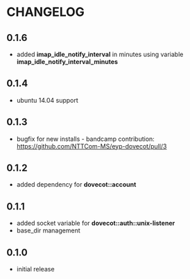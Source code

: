 # CHANGELOG

## 0.1.6

* added **imap_idle_notify_interval** in minutes using variable **imap_idle_notify_interval_minutes**

## 0.1.4

* ubuntu 14.04 support

## 0.1.3

* bugfix for new installs - bandcamp contribution: https://github.com/NTTCom-MS/eyp-dovecot/pull/3

## 0.1.2

* added dependency for **dovecot::account**

## 0.1.1

* added socket variable for **dovecot::auth::unix-listener**
* base_dir management

## 0.1.0

* initial release

